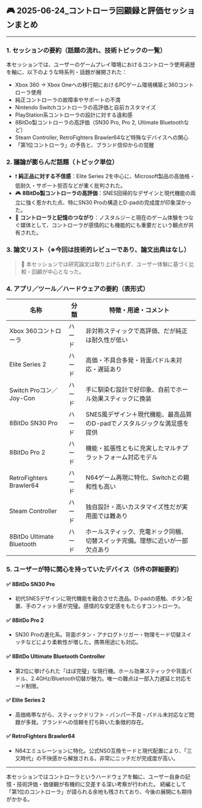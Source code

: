 ## 🎮 2025-06-24\_コントローラ回顧録と評価セッションまとめ

---

### 1. セッションの要約（話題の流れ、技術トピックの一覧）

本セッションでは、ユーザーのゲームプレイ環境におけるコントローラ使用遍歴を軸に、以下のような時系列・話題が展開された：

* Xbox 360 → Xbox Oneへの移行期におけるPCゲーム環境構築と360コントローラ使用
* 純正コントローラの故障率やサポートの不満
* Nintendo Switchコントローラの高評価と自前カスタマイズ
* PlayStation系コントローラの設計に対する違和感
* 8BitDo製コントローラの高評価（SN30 Pro, Pro 2, Ultimate Bluetoothなど）
* Steam Controller, RetroFighters Brawler64など特殊なデバイスへの関心
* 「第1位コントローラ」の予告と、ブランド信仰からの覚醒

### 2. 議論が膨らんだ話題（トピック単位）

* ❗ **純正品に対する不信感**：Elite Series 2を中心に、Microsoft製品の高価格・低耐久・サポート拒否などが重く批判された。
* 🎮 **8BitDo製コントローラの高評価**：SNES回帰的なデザインと現代機能の両立に強く惹かれた点、特にSN30 Proの構造とD-padの完成度が印象深かった。
* 🧠 **コントローラと記憶のつながり**：ノスタルジーと現在のゲーム体験をつなぐ媒体として、コントローラが感情的にも機能的にも重要だという観点が共有された。

### 3. 論文リスト（※今回は技術的レビューであり、論文出典はなし）

> 📄 本セッションでは研究論文は取り上げられず、ユーザー体験に基づく比較・回顧が中心となった。

### 4. アプリ／ツール／ハードウェアの要約（表形式）

| 名称                        | 分類  | 特徴・用途・コメント                               |
| ------------------------- | --- | ---------------------------------------- |
| Xbox 360コントローラ            | ハード | 非対称スティックで高評価、だが純正は耐久性が低い                 |
| Elite Series 2            | ハード | 高価・不具合多発・背面パドル未対応・遅延あり                   |
| Switch Proコン／Joy-Con      | ハード | 手に馴染む設計で好印象、自前でホール効果スティックに換装             |
| 8BitDo SN30 Pro           | ハード | SNES風デザイン＋現代機能、最高品質のD-padでノスタルジックな満足感を提供 |
| 8BitDo Pro 2              | ハード | 機能・拡張性ともに充実したマルチプラットフォーム対応モデル            |
| RetroFighters Brawler64   | ハード | N64ゲーム再現に特化、Switchとの親和性も高い               |
| Steam Controller          | ハード | 独自設計・高いカスタマイズ性だが実用面では難あり                 |
| 8BitDo Ultimate Bluetooth | ハード | ホールスティック、充電ドック同梱、切替スイッチ完備。理想に近いが一部欠点あり   |

### 5. ユーザーが特に関心を持っていたデバイス（5件の詳細要約）

#### ✅ 8BitDo SN30 Pro

* 初代SNESデザインに現代機能を融合させた逸品。D-padの感触、ボタン配置、手のフィット感が完璧。感情的な安定感をもたらすコントローラ。

#### ✅ 8BitDo Pro 2

* SN30 Proの進化系。背面ボタン・アナログトリガー・物理モード切替スイッチなどにより柔軟性が増した。携帯用途にも対応。

#### ✅ 8BitDo Ultimate Bluetooth Controller

* 第2位に挙げられた「ほぼ完璧」な現行機。ホール効果スティックや背面パドル、2.4GHz/Bluetooth切替が魅力。唯一の難点は一部入力遅延と対応モード制限。

#### ✅ Elite Series 2

* 高価格帯ながら、スティックドリフト・バンパー不良・パドル未対応など問題が多発。ブランドへの信頼を打ち砕いた象徴的存在。

#### ✅ RetroFighters Brawler64

* N64エミュレーションに特化。公式NSO互換モードと現代配置により、「三又時代」の不快感から解放される。非常にニッチだが完成度が高い。

---

本セッションではコントローラというハードウェアを軸に、ユーザー自身の記憶・技術評価・価値観が有機的に交差する深い考察が行われた。
続編として「第1位のコントローラ」が語られる余地も残されており、今後の展開にも期待がかかる。

